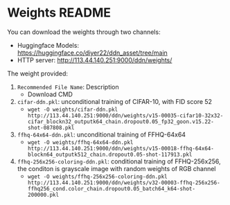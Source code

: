 # Weights README
You can download the weights through two channels:
- Huggingface Models: https://huggingface.co/diyer22/ddn_asset/tree/main  
- HTTP server: http://113.44.140.251:9000/ddn/weights/

The weight provided:  
1. `Recommended File Name`: Description
    - Download CMD
2. `cifar-ddn.pkl`: unconditional training of CIFAR-10, with FID score 52
    - `wget -O weights/cifar-ddn.pkl http://113.44.140.251:9000/ddn/weights/v15-00035-cifar10-32x32-cifar_blockn32_outputk64_chain.dropout0.05_fp32_goon.v15.22-shot-087808.pkl`
3. `ffhq-64x64-ddn.pkl`: unconditional training of FFHQ-64x64
    - `wget -O weights/ffhq-64x64-ddn.pkl http://113.44.140.251:9000/ddn/weights/v15-00018-ffhq-64x64-blockn64_outputk512_chain.dropout0.05-shot-117913.pkl`
4. `ffhq-256x256-coloring-ddn.pkl`: conditional training of FFHQ-256x256, the conditon is grayscale image with random weights of RGB channel
    - `wget -O weights/ffhq-256x256-coloring-ddn.pkl http://113.44.140.251:9000/ddn/weights/v32-00003-ffhq-256x256-ffhq256_cond.color_chain.dropout0.05_batch64_k64-shot-200000.pkl`
